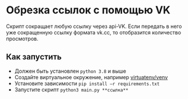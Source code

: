 # Обрезка ссылок с помощью VK
Скрипт сокращает любую ссылку через api-VK.
Если передать в него уже сокращенную ссылку формата vk.cc, то отобразится количество просмотров.

## Как запустить
- Должен быть установлен `python 3.8` и выше
- Создайте виртуальное окружение, например [virtuatenv/venv](https://docs.python.org/3/library/venv.html)
- Установите зависимости `pip install —r requirements.txt`
- Запустите скрипт `python3 main.py **ссылка**`
